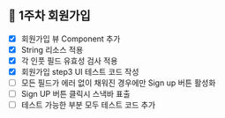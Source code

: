 ## 🚀 1주차 회원가입
- [x] 회원가입 뷰 Component 추가
- [x] String 리소스 적용
- [x] 각 인풋 필드 유효성 검사 적용 
- [x] 회원가입 step3 UI 테스트 코드 작성
- [ ] 모든 필드가 에러 없이 채워진 경우에만 Sign up 버튼 활성화
- [ ] Sign UP 버튼 클릭시 스낵바 표출 
- [ ] 테스트 가능한 부분 모두 테스트 코드 추가
